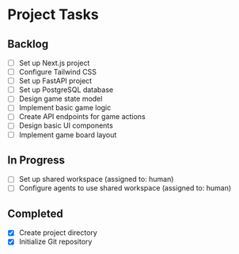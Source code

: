 
# Project Tasks

## Backlog
- [ ] Set up Next.js project
- [ ] Configure Tailwind CSS
- [ ] Set up FastAPI project
- [ ] Set up PostgreSQL database
- [ ] Design game state model
- [ ] Implement basic game logic
- [ ] Create API endpoints for game actions
- [ ] Design basic UI components
- [ ] Implement game board layout

## In Progress
- [ ] Set up shared workspace (assigned to: human)
- [ ] Configure agents to use shared workspace (assigned to: human)

## Completed
- [x] Create project directory
- [x] Initialize Git repository
